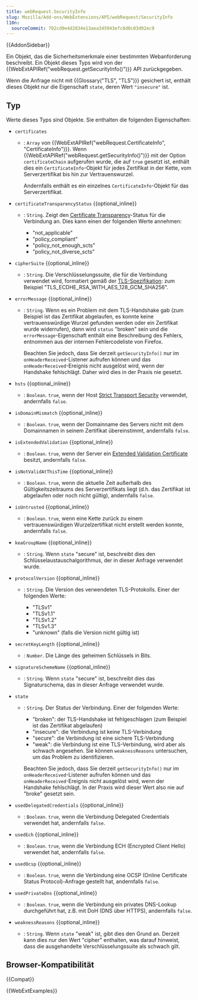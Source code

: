 ```yaml
---
title: webRequest.SecurityInfo
slug: Mozilla/Add-ons/WebExtensions/API/webRequest/SecurityInfo
l10n:
  sourceCommit: 702cd9e4d2834e13aea345943efc8d0c03d92ec9
---
```


{{AddonSidebar}}

Ein Objekt, das die Sicherheitsmerkmale einer bestimmten Webanforderung beschreibt. Ein Objekt dieses Typs wird von der {{WebExtAPIRef("webRequest.getSecurityInfo()")}} API zurückgegeben.

Wenn die Anfrage nicht mit {{Glossary("TLS", "TLS")}} gesichert ist, enthält dieses Objekt nur die Eigenschaft `state`, deren Wert `"insecure"` ist.

## Typ

Werte dieses Typs sind Objekte. Sie enthalten die folgenden Eigenschaften:

- `certificates`

  - : `Array` von {{WebExtAPIRef("webRequest.CertificateInfo", "CertificateInfo")}}. Wenn {{WebExtAPIRef("webRequest.getSecurityInfo()")}} mit der Option `certificateChain` aufgerufen wurde, die auf `true` gesetzt ist, enthält dies ein `CertificateInfo`-Objekt für jedes Zertifikat in der Kette, vom Serverzertifikat bis hin zur Vertrauenswurzel.

    Andernfalls enthält es ein einzelnes `CertificateInfo`-Objekt für das Serverzertifikat.

- `certificateTransparencyStatus` {{optional_inline}}

  - : `String`. Zeigt den [Certificate Transparency](https://certificate.transparency.dev/)-Status für die Verbindung an. Dies kann einen der folgenden Werte annehmen:

    - "not_applicable"
    - "policy_compliant"
    - "policy_not_enough_scts"
    - "policy_not_diverse_scts"

- `cipherSuite` {{optional_inline}}

  - : `String`. Die Verschlüsselungssuite, die für die Verbindung verwendet wird, formatiert gemäß der [TLS-Spezifikation](https://datatracker.ietf.org/doc/html/rfc5246#appendix-A.5): zum Beispiel "TLS_ECDHE_RSA_WITH_AES_128_GCM_SHA256".

- `errorMessage` {{optional_inline}}

  - : `String`. Wenn es ein Problem mit dem TLS-Handshake gab (zum Beispiel ist das Zertifikat abgelaufen, es konnte keine vertrauenswürdige Wurzel gefunden werden oder ein Zertifikat wurde widerrufen), dann wird `status` "broken" sein und die `errorMessage`-Eigenschaft enthält eine Beschreibung des Fehlers, entnommen aus der internen Fehlercodeliste von Firefox.

    Beachten Sie jedoch, dass Sie derzeit `getSecurityInfo()` nur im `onHeaderReceived`-Listener aufrufen können und das `onHeaderReceived`-Ereignis nicht ausgelöst wird, wenn der Handshake fehlschlägt. Daher wird dies in der Praxis nie gesetzt.

- `hsts` {{optional_inline}}

  - : `Boolean`. `true`, wenn der Host [Strict Transport Security](/de/docs/Web/HTTP/Reference/Headers/Strict-Transport-Security) verwendet, andernfalls `false`.

- `isDomainMismatch` {{optional_inline}}

  - : `Boolean`. `true`, wenn der Domainname des Servers nicht mit dem Domainnamen in seinem Zertifikat übereinstimmt, andernfalls `false`.

- `isExtendedValidation` {{optional_inline}}

  - : `Boolean`. `true`, wenn der Server ein [Extended Validation Certificate](https://en.wikipedia.org/wiki/Extended_Validation_Certificate) besitzt, andernfalls `false`.

- `isNotValidAtThisTime` {{optional_inline}}

  - : `Boolean`. `true`, wenn die aktuelle Zeit außerhalb des Gültigkeitszeitraums des Serverzertifikats liegt (d.h. das Zertifikat ist abgelaufen oder noch nicht gültig), andernfalls `false`.

- `isUntrusted` {{optional_inline}}

  - : `Boolean`. `true`, wenn eine Kette zurück zu einem vertrauenswürdigen Wurzelzertifikat nicht erstellt werden konnte, andernfalls `false`.

- `keaGroupName` {{optional_inline}}

  - : `String`. Wenn `state` "secure" ist, beschreibt dies den Schlüsselaustauschalgorithmus, der in dieser Anfrage verwendet wurde.

- `protocolVersion` {{optional_inline}}

  - : `String`. Die Version des verwendeten TLS-Protokolls. Einer der folgenden Werte:

    - "TLSv1"
    - "TLSv1.1"
    - "TLSv1.2"
    - "TLSv1.3"
    - "unknown" (falls die Version nicht gültig ist)

- `secretKeyLength` {{optional_inline}}

  - : `Number`. Die Länge des geheimen Schlüssels in Bits.

- `signatureSchemeName` {{optional_inline}}

  - : `String`. Wenn `state` "secure" ist, beschreibt dies das Signaturschema, das in dieser Anfrage verwendet wurde.

- `state`

  - : `String`. Der Status der Verbindung. Einer der folgenden Werte:

    - "broken": der TLS-Handshake ist fehlgeschlagen (zum Beispiel ist das Zertifikat abgelaufen)
    - "insecure": die Verbindung ist keine TLS-Verbindung
    - "secure": die Verbindung ist eine sichere TLS-Verbindung
    - "weak": die Verbindung ist eine TLS-Verbindung, wird aber als schwach angesehen. Sie können `weaknessReasons` untersuchen, um das Problem zu identifizieren.

    Beachten Sie jedoch, dass Sie derzeit `getSecurityInfo()` nur im `onHeaderReceived`-Listener aufrufen können und das `onHeaderReceived`-Ereignis nicht ausgelöst wird, wenn der Handshake fehlschlägt. In der Praxis wird dieser Wert also nie auf "broke" gesetzt sein.

- `usedDelegatedCredentials` {{optional_inline}}

  - : `Boolean`. `true`, wenn die Verbindung Delegated Credentials verwendet hat, andernfalls `false`.

- `usedEch` {{optional_inline}}

  - : `Boolean`. `true`, wenn die Verbindung ECH (Encrypted Client Hello) verwendet hat, andernfalls `false`.

- `usedOcsp` {{optional_inline}}

  - : `Boolean`. `true`, wenn die Verbindung eine OCSP (Online Certificate Status Protocol)-Anfrage gestellt hat, andernfalls `false`.

- `usedPrivateDns` {{optional_inline}}

  - : `Boolean`. `true`, wenn die Verbindung ein privates DNS-Lookup durchgeführt hat, z.B. mit DoH (DNS über HTTPS), andernfalls `false`.

- `weaknessReasons` {{optional_inline}}
  - : `String`. Wenn `state` "weak" ist, gibt dies den Grund an. Derzeit kann dies nur den Wert "cipher" enthalten, was darauf hinweist, dass die ausgehandelte Verschlüsselungssuite als schwach gilt.

## Browser-Kompatibilität

{{Compat}}

{{WebExtExamples}}
